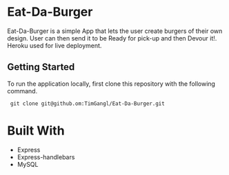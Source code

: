 # Eat-Da-Burger
Eat-Da-Burger is a simple App that lets the user create burgers of their own design. User can then send it to be Ready for pick-up and then Devour it!. Heroku used for live deployment. 

## Getting Started
To run the application locally, first clone this repository with the following command.

` git clone git@github.om:TimGangl/Eat-Da-Burger.git`

# Built With
* Express
* Express-handlebars
* MySQL
